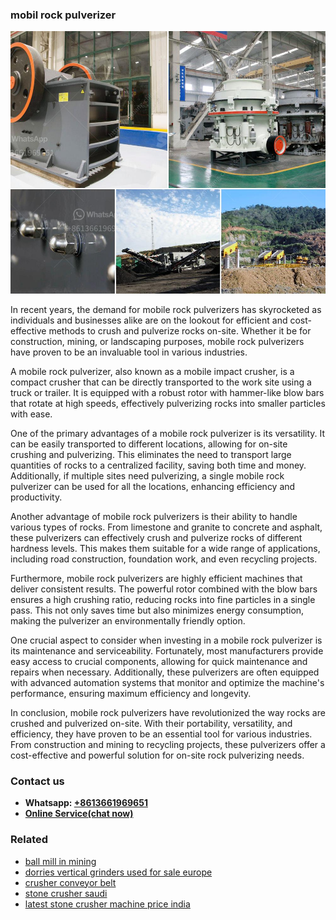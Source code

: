 <h3>mobil rock pulverizer</h3><img src='1708663384.jpg' alt=''><p>In recent years, the demand for mobile rock pulverizers has skyrocketed as individuals and businesses alike are on the lookout for efficient and cost-effective methods to crush and pulverize rocks on-site. Whether it be for construction, mining, or landscaping purposes, mobile rock pulverizers have proven to be an invaluable tool in various industries.</p><p>A mobile rock pulverizer, also known as a mobile impact crusher, is a compact crusher that can be directly transported to the work site using a truck or trailer. It is equipped with a robust rotor with hammer-like blow bars that rotate at high speeds, effectively pulverizing rocks into smaller particles with ease.</p><p>One of the primary advantages of a mobile rock pulverizer is its versatility. It can be easily transported to different locations, allowing for on-site crushing and pulverizing. This eliminates the need to transport large quantities of rocks to a centralized facility, saving both time and money. Additionally, if multiple sites need pulverizing, a single mobile rock pulverizer can be used for all the locations, enhancing efficiency and productivity.</p><p>Another advantage of mobile rock pulverizers is their ability to handle various types of rocks. From limestone and granite to concrete and asphalt, these pulverizers can effectively crush and pulverize rocks of different hardness levels. This makes them suitable for a wide range of applications, including road construction, foundation work, and even recycling projects.</p><p>Furthermore, mobile rock pulverizers are highly efficient machines that deliver consistent results. The powerful rotor combined with the blow bars ensures a high crushing ratio, reducing rocks into fine particles in a single pass. This not only saves time but also minimizes energy consumption, making the pulverizer an environmentally friendly option.</p><p>One crucial aspect to consider when investing in a mobile rock pulverizer is its maintenance and serviceability. Fortunately, most manufacturers provide easy access to crucial components, allowing for quick maintenance and repairs when necessary. Additionally, these pulverizers are often equipped with advanced automation systems that monitor and optimize the machine's performance, ensuring maximum efficiency and longevity.</p><p>In conclusion, mobile rock pulverizers have revolutionized the way rocks are crushed and pulverized on-site. With their portability, versatility, and efficiency, they have proven to be an essential tool for various industries. From construction and mining to recycling projects, these pulverizers offer a cost-effective and powerful solution for on-site rock pulverizing needs.</p><h3>Contact us</h3><ul><li><strong>Whatsapp:&nbsp;<a href="https://wa.me/8613661969651">+8613661969651</a></strong></li><li><a href="https://swt.shibang-china.com/?git&amp;zhl&amp;mobil rock pulverizer"><strong>Online Service(chat now)</strong></a></li></ul><h3>Related</h3><ul><li><a href='ball mill in mining.md'>ball mill in mining</a></li><li><a href='dorries vertical grinders used for sale europe.md'>dorries vertical grinders used for sale europe</a></li><li><a href='crusher conveyor belt.md'>crusher conveyor belt</a></li><li><a href='stone crusher saudi.md'>stone crusher saudi</a></li><li><a href='latest stone crusher machine price india.md'>latest stone crusher machine price india</a></li></ul>